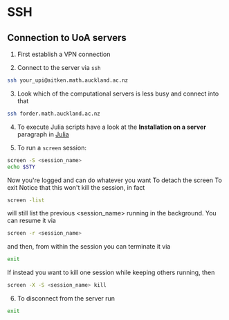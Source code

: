# SSH

## Connection to UoA servers
1. First establish a VPN connection

2. Connect to the server via `ssh`
```bash
ssh your_upi@aitken.math.auckland.ac.nz
```
3. Look which of the computational servers is less busy and connect into that
```bash
ssh forder.math.auckland.ac.nz
```
4. To execute Julia scripts have a look at the __Installation on a server__ paragraph in [Julia](Julia.md)

5. To run a `screen` session:
```bash
screen -S <session_name>
echo $STY
```
Now you're logged and can do whatever you want
To detach the screen 
<c-a>
To exit 
<c-d>
Notice that this won't kill the session, in fact
```bash
screen -list
```
will still list the previous <session_name> running in the background.
You can resume it via
```bash
screen -r <session_name>
```
and then, from within the session you can terminate it via
```bash
exit
```
If instead you want to kill one session while keeping others running, then
```bash
screen -X -S <session_name> kill
```

6. To disconnect from the server run
```bash
exit
```
